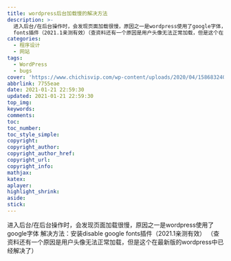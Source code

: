 ```yaml
---
title: wordpress后台加载慢的解决方法
description: >-
  进入后台/在后台操作时，会发现页面加载很慢，原因之一是wordpress使用了google字体，解决方法：安装disable google
  fonts插件（2021.1亲测有效）（查资料还有一个原因是用户头像无法正常加载，但是这个在最新版的wordpress中已经解决了）
categories:
  - 程序设计
  - 网站
tags:
  - WordPress
  - bugs
cover: 'https://www.chichisvip.com/wp-content/uploads/2020/04/1586832405.png'
abbrlink: 7755eae
date: 2021-01-21 22:59:30
updated: 2021-01-21 22:59:30
top_img:
keywords:
comments:
toc:
toc_number:
toc_style_simple:
copyright:
copyright_author:
copyright_author_href:
copyright_url:
copyright_info:
mathjax:
katex:
aplayer:
highlight_shrink:
aside:
stick:
---
```


进入后台/在后台操作时，会发现页面加载很慢，原因之一是wordpress使用了google字体
解决方法：安装disable google fonts插件（2021.1亲测有效）
（查资料还有一个原因是用户头像无法正常加载，但是这个在最新版的wordpress中已经解决了）